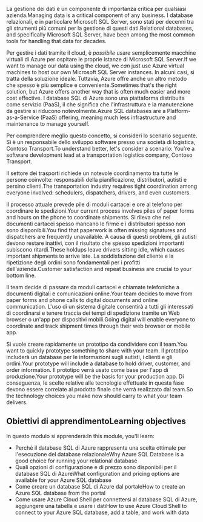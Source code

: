<span data-ttu-id="70df0-101">La gestione dei dati è un componente di importanza critica per qualsiasi azienda.</span><span class="sxs-lookup"><span data-stu-id="70df0-101">Managing data is a critical component of any business.</span></span> <span data-ttu-id="70df0-102">I database relazionali, e in particolare Microsoft SQL Server, sono stati per decenni tra gli strumenti più comuni per la gestione di questi dati.</span><span class="sxs-lookup"><span data-stu-id="70df0-102">Relational databases, and specifically Microsoft SQL Server, have been among the most common tools for handling that data for decades.</span></span> 

<span data-ttu-id="70df0-103">Per gestire i dati tramite il cloud, è _possibile_ usare semplicemente macchine virtuali di Azure per ospitare le proprie istanze di Microsoft SQL Server.</span><span class="sxs-lookup"><span data-stu-id="70df0-103">If we want to manage our data using the cloud, we _can_ just use Azure virtual machines to host our own Microsoft SQL Server instances.</span></span> <span data-ttu-id="70df0-104">In alcuni casi, si tratta della soluzione ideale. Tuttavia, Azure offre anche un altro metodo che spesso è più semplice e conveniente.</span><span class="sxs-lookup"><span data-stu-id="70df0-104">Sometimes that's the right solution, but Azure offers another way that is often much easier and more cost effective.</span></span> <span data-ttu-id="70df0-105">I database SQL di Azure sono una piattaforma distribuita come servizio (PaaS), il che significa che l'infrastruttura e la manutenzione da gestire si riducono notevolmente.</span><span class="sxs-lookup"><span data-stu-id="70df0-105">Azure SQL databases are a Platform-as-a-Service (PaaS) offering, meaning much less infrastructure and maintenance to manage yourself.</span></span>

<span data-ttu-id="70df0-106">Per comprendere meglio questo concetto, si consideri lo scenario seguente. Si è un responsabile dello sviluppo software presso una società di logistica, Contoso Transport.</span><span class="sxs-lookup"><span data-stu-id="70df0-106">To understand better, let's consider a scenario: You're a software development lead at a transportation logistics company, Contoso Transport.</span></span>

<span data-ttu-id="70df0-107">Il settore dei trasporti richiede un notevole coordinamento tra tutte le persone coinvolte: responsabili della pianificazione, distributori, autisti e persino clienti.</span><span class="sxs-lookup"><span data-stu-id="70df0-107">The transportation industry requires tight coordination among everyone involved: schedulers, dispatchers, drivers, and even customers.</span></span>

<span data-ttu-id="70df0-108">Il processo attuale prevede pile di moduli cartacei e ore al telefono per coordinare le spedizioni.</span><span class="sxs-lookup"><span data-stu-id="70df0-108">Your current process involves piles of paper forms and hours on the phone to coordinate shipments.</span></span> <span data-ttu-id="70df0-109">Si rileva che nei documenti cartacei spesso mancano le firme e i distributori spesso non sono disponibili.</span><span class="sxs-lookup"><span data-stu-id="70df0-109">You find that paperwork is often missing signatures and dispatchers are frequently unavailable.</span></span> <span data-ttu-id="70df0-110">A causa di questi problemi, gli autisti devono restare inattivi, con il risultato che spesso spedizioni importanti subiscono ritardi.</span><span class="sxs-lookup"><span data-stu-id="70df0-110">These holdups leave drivers sitting idle, which causes important shipments to arrive late.</span></span> <span data-ttu-id="70df0-111">La soddisfazione del cliente e la ripetizione degli ordini sono fondamentali per i profitti dell'azienda.</span><span class="sxs-lookup"><span data-stu-id="70df0-111">Customer satisfaction and repeat business are crucial to your bottom line.</span></span>

<span data-ttu-id="70df0-112">Il team decide di passare da moduli cartacei e chiamate telefoniche a documenti digitali e comunicazioni online.</span><span class="sxs-lookup"><span data-stu-id="70df0-112">Your team decides to move from paper forms and phone calls to digital documents and online communication.</span></span> <span data-ttu-id="70df0-113">L'uso di un sistema digitale consentirà a tutti gli interessati di coordinarsi e tenere traccia dei tempi di spedizione tramite un Web browser o un'app per dispositivi mobili.</span><span class="sxs-lookup"><span data-stu-id="70df0-113">Going digital will enable everyone to coordinate and track shipment times through their web browser or mobile app.</span></span>

<span data-ttu-id="70df0-114">Si vuole creare rapidamente un prototipo da condividere con il team.</span><span class="sxs-lookup"><span data-stu-id="70df0-114">You want to quickly prototype something to share with your team.</span></span> <span data-ttu-id="70df0-115">Il prototipo includerà un database per le informazioni sugli autisti, i clienti e gli ordini.</span><span class="sxs-lookup"><span data-stu-id="70df0-115">Your prototype will include a database to hold driver, customer, and order information.</span></span> <span data-ttu-id="70df0-116">Il prototipo verrà usato come base per l'app di produzione.</span><span class="sxs-lookup"><span data-stu-id="70df0-116">Your prototype will be the basis for your production app.</span></span> <span data-ttu-id="70df0-117">Di conseguenza, le scelte relative alle tecnologie effettuate in questa fase devono essere correlate al prodotto finale che verrà realizzato dal team.</span><span class="sxs-lookup"><span data-stu-id="70df0-117">So the technology choices you make now should carry to what your team delivers.</span></span>

## <a name="learning-objectives"></a><span data-ttu-id="70df0-118">Obiettivi di apprendimento</span><span class="sxs-lookup"><span data-stu-id="70df0-118">Learning objectives</span></span>

<span data-ttu-id="70df0-119">In questo modulo si apprenderà:</span><span class="sxs-lookup"><span data-stu-id="70df0-119">In this module, you'll learn:</span></span>

- <span data-ttu-id="70df0-120">Perché il database SQL di Azure rappresenta una scelta ottimale per l'esecuzione del database relazionale</span><span class="sxs-lookup"><span data-stu-id="70df0-120">Why Azure SQL Database is a good choice for running your relational database</span></span>
- <span data-ttu-id="70df0-121">Quali opzioni di configurazione e di prezzo sono disponibili per il database SQL di Azure</span><span class="sxs-lookup"><span data-stu-id="70df0-121">What configuration and pricing options are available for your Azure SQL database</span></span>
- <span data-ttu-id="70df0-122">Come creare un database SQL di Azure dal portale</span><span class="sxs-lookup"><span data-stu-id="70df0-122">How to create an Azure SQL database from the portal</span></span>
- <span data-ttu-id="70df0-123">Come usare Azure Cloud Shell per connettersi al database SQL di Azure, aggiungere una tabella e usare i dati</span><span class="sxs-lookup"><span data-stu-id="70df0-123">How to use Azure Cloud Shell to connect to your Azure SQL database, add a table, and work with data</span></span>